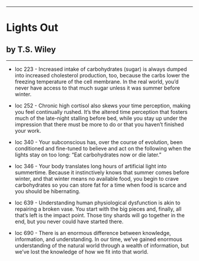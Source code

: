 
---
#  Lights Out
## by T.S. Wiley
---

 - loc 223 - Increased intake of carbohydrates (sugar) is always dumped into increased cholesterol production, too, because the carbs lower the freezing temperature of the cell membrane. In the real world, you’d never have access to that much sugar unless it was summer before winter.

 - loc 252 - Chronic high cortisol also skews your time perception, making you feel continually rushed. It’s the altered time perception that fosters much of the late-night stalling before bed, while you stay up under the impression that there must be more to do or that you haven’t finished your work.

 - loc 340 - Your subconscious has, over the course of evolution, been conditioned and fine-tuned to believe and act on the following when the lights stay on too long: “Eat carbohydrates now or die later.”

 - loc 346 - Your body translates long hours of artificial light into summertime. Because it instinctively knows that summer comes before winter, and that winter means no available food, you begin to crave carbohydrates so you can store fat for a time when food is scarce and you should be hibernating.

 - loc 639 - Understanding human physiological dysfunction is akin to repairing a broken vase. You start with the big pieces and, finally, all that’s left is the impact point. Those tiny shards will go together in the end, but you never could have started there.

 - loc 690 - There is an enormous difference between knowledge, information, and understanding. In our time, we’ve gained enormous understanding of the natural world through a wealth of information, but we’ve lost the knowledge of how we fit into that world.

